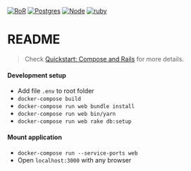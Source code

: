 [![RoR](https://img.shields.io/badge/RoR-5.1.5-blue.svg)]()
[![Postgres](https://img.shields.io/badge/Postgres-10.3.0-blue.svg)]()
[![Node](https://img.shields.io/badge/Node-8.X-blue.svg)]()
[![ruby](https://img.shields.io/badge/ruby-2.5.0-blue.svg)]()

# README

> Check [Quickstart: Compose and Rails](https://docs.docker.com/compose/rails/) for more details.

#### Development setup

* Add file `.env` to root folder
* `docker-compose build`
* `docker-compose run web bundle install`
* `docker-compose run web bin/yarn`
* `docker-compose run web rake db:setup`

#### Mount application
* `docker-compose run --service-ports web`
* Open `localhost:3000` with any browser
